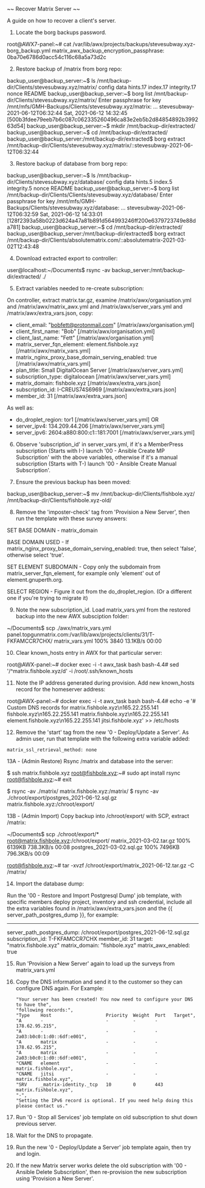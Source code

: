 
~~ Recover Matrix Server ~~

A guide on how to recover a client's server.

1) Locate the borg backups password.

root@AWX7-panel:~# cat /var/lib/awx/projects/backups/stevesubway.xyz-borg_backup.yml 
matrix_awx_backup_encryption_passphrase: 0ba70e6786d0acc54c116c68a5a73d2c


2) Restore backup of /matrix from borg repo:

backup_user@backup_server:~$ ls /mnt/backup-dir/Clients/stevesubway.xyz/matrix/
config  data  hints.17  index.17  integrity.17  nonce  README
backup_user@backup_server:~$ borg list /mnt/backup-dir/Clients/stevesubway.xyz/matrix/
Enter passphrase for key /mnt/mfs/GMH-Backups/Clients/stevesubway.xyz/matrix: 
...
stevesubway-2021-06-12T06:32:44      Sat, 2021-06-12 14:32:45 [500b3fdee79eeb7b6c087c062335260496ca83e2eb5b2d84854892b399263d54]
backup_user@backup_server:~$ mkdir /mnt/backup-dir/extracted/
backup_user@backup_server:~$ cd /mnt/backup-dir/extracted/
backup_user@backup_server:/mnt/backup-dir/extracted$ borg extract /mnt/backup-dir/Clients/stevesubway.xyz/matrix/::stevesubway-2021-06-12T06:32:44


3) Restore backup of database from borg repo:

backup_user@backup_server:~$ ls /mnt/backup-dir/Clients/stevesubway.xyz/database/
config	data  hints.5  index.5	integrity.5  nonce  README
backup_user@backup_server:~$ borg list /mnt/backup-dir/Clients/Clients/stevesubway.xyz/database/
Enter passphrase for key /mnt/mfs/GMH-Backups/Clients/stevesubway.xyz/database: 
...
stevesubway-2021-06-12T06:32:59      Sat, 2021-06-12 14:33:01 [128f2393a58b0223d624a47a81b891d564993246ff200e6379723749e88da781]
backup_user@backup_server:~$ cd /mnt/backup-dir/extracted/
backup_user@backup_server:/mnt/backup-dir/extracted$ borg extract /mnt/backup-dir/Clients/absolutematrix.com/::absolutematrix-2021-03-02T12:43:48


4) Download extracted export to controller:

user@localhost:~/Documents$ rsync -av backup_server:/mnt/backup-dir/extracted/ ./


5) Extract variables needed to re-create subscription:

On controller, extract matrix.tar.gz, examine /matrix/awx/organisation.yml and /matrix/awx/matrix_awx.yml and /matrix/awx/server_vars.yml and /matrix/awx/extra_vars.json, copy:

- client_email: "bobfett@protonmail.com"		[/matrix/awx/organisation.yml]
- client_first_name: "Bob"				[/matrix/awx/organisation.yml]
- client_last_name: "Fett"				[/matrix/awx/organisation.yml]
- matrix_server_fqn_element: element.fishbole.xyz	[/matrix/awx/matrix_vars.yml]
- matrix_nginx_proxy_base_domain_serving_enabled: true	[/matrix/awx/matrix_vars.yml]
- plan_title: Small DigitalOcean Server			[/matrix/awx/server_vars.yml]
- subscription_type: digitalocean			[/matrix/awx/server_vars.yml]
- matrix_domain: fishbole.xyz				[/matrix/awx/extra_vars.json]
- subscription_id: I-CREUS74S6969			[/matrix/awx/extra_vars.json]
- member_id: 31						[/matrix/awx/extra_vars.json]

As well as:

- do_droplet_region: tor1				[/matrix/awx/server_vars.yml]
OR
- server_ipv4: 134.209.44.206				[/matrix/awx/server_vars.yml]
- server_ipv6: 2604:a880:800:c1::181:7001		[/matrix/awx/server_vars.yml]


6) Observe 'subscription_id' in server_vars.yml, if it's a MemberPress subscription (Starts with I-) launch '00 - Ansible Create MP Subscription' with the above variables, otherwise if it's a manual subscription (Starts with T-) launch '00 - Ansible Create Manual Subscription'.


7) Ensure the previous backup has been moved:

backup_user@backup_server:~$ mv /mnt/backup-dir/Clients/fishbole.xyz/ /mnt/backup-dir/Clients/fishbole.xyz-old/


8) Remove the 'imposter-check' tag from 'Provision a New Server', then run the template with these survey answers:

SET BASE DOMAIN - matrix_domain

BASE DOMAIN USED - If matrix_nginx_proxy_base_domain_serving_enabled: true, then select 'false', otherwise select 'true'. 

SET ELEMENT SUBDOMAIN - Copy only the subdomain from matrix_server_fqn_element, for example only 'element' out of element.gnuperth.org.

SELECT REGION - Figure it out from the do_droplet_region. (Or a different one if you're trying to migrate it)


9) Note the new subscription_id. Load matrix_vars.yml from the restored backup into the new AWX subsciption folder:

~/Documents$ scp ./awx/matrix_vars.yml panel.topgunmatrix.com:/var/lib/awx/projects/clients/31/T-FKFAMCCR7CHX/
matrix_vars.yml                               100% 3840    13.1KB/s   00:00 


10) Clear known_hosts entry in AWX for that particular server:

root@AWX-panel:~# docker exec -i -t awx_task bash
bash-4.4# sed '/^matrix.fishbole.xyz/d' -i /root/.ssh/known_hosts


11) Note the IP address generated during provision. Add new known_hosts record for the homeserver address:

root@AWX-panel:~# docker exec -i -t awx_task bash
bash-4.4# echo -e '# Custom DNS records for matrix.fishbole.xyz\n165.22.255.141 fishbole.xyz\n165.22.255.141 matrix.fishbole.xyz\n165.22.255.141 element.fishbole.xyz\n165.22.255.141 jitsi.fishbole.xyz' >> /etc/hosts


12) Remove the 'start' tag from the new '0 - Deploy/Update a Server'. As admin user, run that template with the following extra variable added:

`matrix_ssl_retrieval_method: none`


13A - (Admin Restore) Rsync /matrix and database into the server:

$ ssh matrix.fishbole.xyz
root@fishbole.xyz:~# sudo apt install rsync
root@fishbole.xyz:~# exit

$ rsync -av ./matrix/ matrix.fishbole.xyz:/matrix/
$ rsync -av ./chroot/export/postgres_2021-06-12.sql.gz  matrix.fishbole.xyz:/chroot/export/


13B - (Admin Import) Copy backup into /chroot/export/ with SCP, extract /matrix:

~/Documents$ scp ./chroot/export/* root@matrix.fishbole.xyz:/chroot/export/
matrix_2021-03-02.tar.gz                                            100% 6139KB 738.3KB/s   00:08
postgres_2021-03-02.sql.gz                                          100% 7496KB 796.3KB/s   00:09 

root@fishbole.xyz:~# tar -xvzf /chroot/export/matrix_2021-06-12.tar.gz -C /matrix/


14) Import the database dump:

Run the '00 - Restore and Import Postgresql Dump' job template,
with specific members deploy project, inventory and ssh credential,
include all the extra variables found in /matrix/awx/extra_vars.json and the {{ server_path_postgres_dump }}, for example:

---
server_path_postgres_dump: /chroot/export/postgres_2021-06-12.sql.gz
subscription_id: T-FKFAMCCR7CHX
member_id: 31
target: "matrix.fishbole.xyz"
matrix_domain: "fishbole.xyz"
matrix_awx_enabled: true


15) Run 'Provision a New Server' again to load up the surveys from matrix_vars.yml


16) Copy the DNS information and send it to the customer so they can configure DNS again. For Example:

        "Your server has been created! You now need to configure your DNS to have the",
        "following records:",
        "Type    Host                    Priority  Weight  Port   Target",
        "A       -                       -         -       -      178.62.95.215",
        "A       -                       -         -       -      2a03:b0c0:1:d0::6df:e001",
        "A       matrix                  -         -       -      178.62.95.215",
        "A       matrix                  -         -       -      2a03:b0c0:1:d0::6df:e001",
        "CNAME   element                 -         -       -      matrix.fishbole.xyz",
        "CNAME   jitsi                   -         -       -      matrix.fishbole.xyz",
        "SRV     _matrix-identity._tcp   10        0       443    matrix.fishbole.xyz",
        "-",
        "Setting the IPv6 record is optional. If you need help doing this please contact us."


17) Run '0 - Stop all Services' job template on old subscription to shut down previous server.

18) Wait for the DNS to propagate.

19) Run the new '0 - Deploy/Update a Server' job template again, then try and login.

20) If the new Matrix server works delete the old subscription with '00 - Ansible Delete Subscription', then re-provision the new subscription using 'Provision a New Server'.

